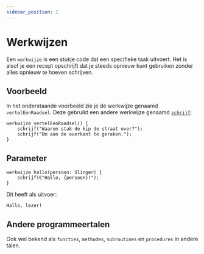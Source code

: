 ```yaml
---
sidebar_position: 1
---
```


# Werkwijzen
Een `werkwijze` is een stukje code dat een specifieke taak uitvoert. Het is alsof je een recept opschrijft dat je
steeds opnieuw kunt gebruiken zonder alles opnieuw te hoeven schrijven.

## Voorbeeld
In het onderstaande voorbeeld zie je de werkwijze genaamd `vertelEenRaadsel`. Deze gebruikt een andere werkwijze
genaamd [`schrijf`](/docs/documentatie/werkwijzen/schrijf):
```babbelaar
werkwijze vertelEenRaadsel() {
    schrijf("Waarom stak de kip de straat over?");
    schrijf("Om aan de overkant te geraken.");
}
```

## Parameter
```babbelaar
werkwijze hallo(persoon: Slinger) {
    schrijf(€"Hallo, {persoon}!");
}
```

Dit heeft als uitvoer:
```babbelaar
Hallo, lezer!
```

## Andere programmeertalen
Ook wel bekend als `functies`, `methodes`, `subroutines` en `procedures` in andere talen.
